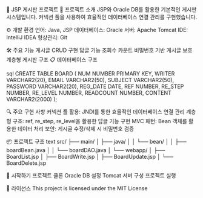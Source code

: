 📝 JSP 게시판 프로젝트
📌 프로젝트 소개
JSP와 Oracle DB를 활용한 기본적인 게시판 시스템입니다. 커넥션 풀을 사용하여 효율적인 데이터베이스 연결 관리를 구현했습니다.

⚙️ 개발 환경
언어: Java, JSP
데이터베이스: Oracle
서버: Apache Tomcat
IDE: IntelliJ IDEA
형상관리: Git


🛠 주요 기능
게시글 CRUD 구현
답글 기능
조회수 카운트
비밀번호 기반 게시글 보호
계층형 게시판 구조
📋 데이터베이스 구조

sql
CREATE TABLE BOARD (
    NUM NUMBER PRIMARY KEY,
    WRITER VARCHAR2(20),
    EMAIL VARCHAR2(50),
    SUBJECT VARCHAR2(50),
    PASSWORD VARCHAR2(20),
    REG_DATE DATE,
    REF NUMBER,
    RE_STEP NUMBER,
    RE_LEVEL NUMBER,
    READCOUNT NUMBER,
    CONTENT VARCHAR2(2000)
);


🔍 주요 구현 사항
커넥션 풀 활용: JNDI를 통한 효율적인 데이터베이스 연결 관리
계층형 구조: ref, re_step, re_level을 활용한 답글 기능 구현
MVC 패턴: Bean 객체를 활용한 데이터 처리
보안: 게시글 수정/삭제 시 비밀번호 검증


📦 프로젝트 구조
text
src/
├── main/
│   ├── java/
│   │   └── bean/
│   │       ├── boardBean.java
│   │       └── boardDAO.java
│   └── webapp/
│       ├── BoardList.jsp
│       ├── BoardWrite.jsp
│       ├── BoardUpdate.jsp
│       └── BoardDelete.jsp


🚀 시작하기
프로젝트 클론
Oracle DB 설정
Tomcat 서버 구성
프로젝트 실행


📝 라이선스
This project is licensed under the MIT License
